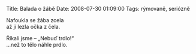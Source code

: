 Title: Balada o žábě
Date: 2008-07-30 01:09:00
Tags: rýmovaně, seriózně

Nafoukla se žába zcela  
až jí lezla očka z čela.

Říkali jsme – „Nebuď trdlo!“  
…než to tělo náhle prdlo.